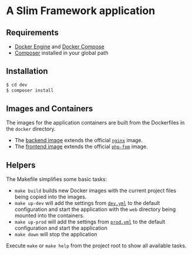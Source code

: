 # A Slim Framework application

## Requirements

- [Docker Engine](https://docs.docker.com/engine/installation/) and
  [Docker Compose](https://docs.docker.com/compose/)
- [Composer](https://getcomposer.org/) installed in your global path

## Installation

```bash
$ cd dev
$ composer install
```

## Images and Containers

The images for the application containers are built from the Dockerfiles in
the `docker` directory.

- The [backend image](docker/web/backend/Dockerfile) extends the official
  [`nginx`](https://hub.docker.com/_/nginx/) image.
- The [frontend image](docker/web/backend/Dockerfile) extends the official
  [`php-fpm`](https://hub.docker.com/_/php/) image.

## Helpers

The Makefile simplifies some basic tasks:

- `make build` builds new Docker images with the current project files being copied
  into the images.
- `make up-dev` will add the settings from [`dev.yml`](dev.yml) to the
  default configuration and start the application with the `web` directory being
  mounted into the containers.
- `make up-prod` will add the settings from [`prod.yml`](prod.yml) to the
  default configuration and start the application
- `make down` will stop the application

Execute `make` or `make help` from the project root to show all available tasks.
